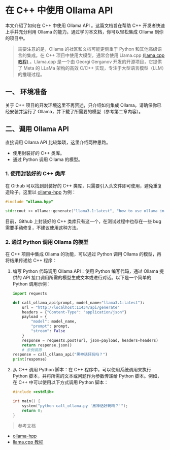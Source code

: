 # 在 C++ 中使用 Ollama API

本文介绍了如何在 C++ 中使用 Ollama API 。这篇文档旨在帮助 C++ 开发者快速上手并充分利用 Ollama 的能力。通过学习本文档，你可以轻松集成 Ollama 到你的项目中。

>需要注意的是，Ollama 的社区和文档可能更侧重于 Python 和其他高级语言的集成。在 C++ 项目中使用大模型，通常会使用 Llama.cpp [(llama.cpp 教程)](https://www.datacamp.com/tutorial/llama-cpp-tutorial) 。Llama.cpp 是一个由 Georgi Gerganov 开发的开源项目，它提供了 Meta 的 LLaMa 架构的高效 C/C++ 实现，专注于大型语言模型（LLM）的推理过程。

## 一、 环境准备

关于 C++ 项目的开发环境这里不再赘述，只介绍如何集成 Ollama。请确保你已经安装并运行了 Ollama，并下载了所需要的模型（参考第二章内容）。

## 二、调用 Ollama API
直接调用 Ollama API 比较繁琐，这里介绍两种思路。

- 使用封装好的 C++ 类库。
- 通过 Python 调用 Ollama 的模型。

### 1. 使用封装好的 C++ 类库
在 Github 可以找到封装好的 C++ 类库，只需要引入头文件即可使用，避免重复造轮子。这里以 [ollama-hpp](https://github.com/jmont-dev/ollama-hpp) 为例：

```C++
#include "ollama.hpp"

std::cout << ollama::generate("llama3.1:latest", "how to use ollama in a cpp project?") << std::endl;
```
目前，Github 上封装好的 C++ 类库只有这一个，在测试过程中也存在一些 bug 需要手动修复，不建议使用这种方法。

### 2. 通过 Python 调用 Ollama 的模型
在 C++ 项目中集成 Ollama 的功能，可以通过 Python 调用 Ollama 的模型，再将结果传递给 C++ 程序：

1. 编写 Python 代码调用 Ollama API：使用 Python 编写代码，通过 Ollama 提供的 API 接口调用所需的模型生成文本或进行对话。以下是一个简单的 Python 调用示例：

    ```python
    import requests

    def call_ollama_api(prompt, model_name="llama3.1:latest"):
        url = "http://localhost:11434/api/generate"
        headers = {"Content-Type": "application/json"}
        payload = {
            "model": model_name,
            "prompt": prompt,
            "stream": False
        }
        response = requests.post(url, json=payload, headers=headers)
        return response.json()
        # 示例调用
    response = call_ollama_api("黑神话好玩吗？")
    print(response)
    ```

2. 从 C++ 调用 Python 脚本：在 C++ 程序中，可以使用系统调用来执行 Python 脚本，并将所需的文本或问题作为参数传递给 Python 脚本。例如，在 C++ 中可以使用以下方式调用 Python 脚本：
    ```cpp
    #include <cstdlib>

    int main() {
        system("python call_ollama.py '黑神话好玩吗？'");
        return 0;
    }
    ```

> 参考文档
 * [ollama-hpp](https://github.com/jmont-dev/ollama-hpp)
 * [llama.cpp 教程](https://www.datacamp.com/tutorial/llama-cpp-tutorial)
